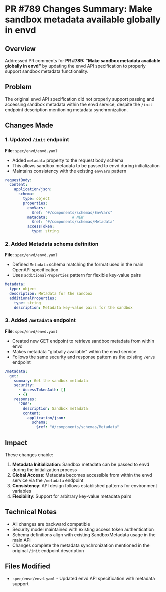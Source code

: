 # PR #789 Changes Summary: Make sandbox metadata available globally in envd

## Overview
Addressed PR comments for **PR #789: "Make sandbox metadata available globally in envd"** by updating the envd API specification to properly support sandbox metadata functionality.

## Problem
The original envd API specification did not properly support passing and accessing sandbox metadata within the envd service, despite the `/init` endpoint description mentioning metadata synchronization.

## Changes Made

### 1. Updated `/init` endpoint
**File**: `spec/envd/envd.yaml`

- Added `metadata` property to the request body schema
- This allows sandbox metadata to be passed to envd during initialization
- Maintains consistency with the existing `envVars` pattern

```yaml
requestBody:
  content:
    application/json:
      schema:
        type: object
        properties:
          envVars:
            $ref: "#/components/schemas/EnvVars"
          metadata:           # NEW
            $ref: "#/components/schemas/Metadata"
          accessToken:
            type: string
```

### 2. Added Metadata schema definition
**File**: `spec/envd/envd.yaml`

- Defined `Metadata` schema matching the format used in the main OpenAPI specification
- Uses `additionalProperties` pattern for flexible key-value pairs

```yaml
Metadata:
  type: object
  description: Metadata for the sandbox
  additionalProperties:
    type: string
    description: Metadata key-value pairs for the sandbox
```

### 3. Added `/metadata` endpoint
**File**: `spec/envd/envd.yaml`

- Created new GET endpoint to retrieve sandbox metadata from within envd
- Makes metadata "globally available" within the envd service
- Follows the same security and response pattern as the existing `/envs` endpoint

```yaml
/metadata:
  get:
    summary: Get the sandbox metadata
    security:
      - AccessTokenAuth: []
      - {}
    responses:
      "200":
        description: Sandbox metadata
        content:
          application/json:
            schema:
              $ref: "#/components/schemas/Metadata"
```

## Impact
These changes enable:
1. **Metadata Initialization**: Sandbox metadata can be passed to envd during the initialization process
2. **Global Access**: Metadata becomes accessible from within the envd service via the `/metadata` endpoint
3. **Consistency**: API design follows established patterns for environment variables
4. **Flexibility**: Support for arbitrary key-value metadata pairs

## Technical Notes
- All changes are backward compatible
- Security model maintained with existing access token authentication
- Schema definitions align with existing SandboxMetadata usage in the main API
- Changes complete the metadata synchronization mentioned in the original `/init` endpoint description

## Files Modified
- `spec/envd/envd.yaml` - Updated envd API specification with metadata support